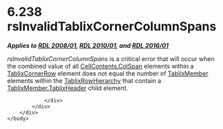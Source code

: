 <html dir="LTR" xmlns:mshelp="http://msdn.microsoft.com/mshelp" xmlns:ddue="http://ddue.schemas.microsoft.com/authoring/2003/5" xmlns:xlink="http://www.w3.org/1999/xlink" xmlns:tool="http://www.microsoft.com/tooltip">
    <head>
        <meta http-equiv="Content-Type" content="text/html; CHARSET=utf-8"></meta>
        <meta name="save" content="history"></meta>
        <title>6.238 rsInvalidTablixCornerColumnSpans</title>
        <xml>
            <mshelp:toctitle title="6.238 rsInvalidTablixCornerColumnSpans"></mshelp:toctitle>
            <mshelp:rltitle title="[MS-RDL]: rsInvalidTablixCornerColumnSpans"></mshelp:rltitle>
            <mshelp:keyword index="A" term="e0a087c0-de46-4c75-9e68-cf3b99d862db"></mshelp:keyword>
            <mshelp:attr name="DCSext.ContentType" value="open specification"></mshelp:attr>
            <mshelp:attr name="AssetID" value="e0a087c0-de46-4c75-9e68-cf3b99d862db"></mshelp:attr>
            <mshelp:attr name="TopicType" value="kbRef"></mshelp:attr>
            <mshelp:attr name="DCSext.Title" value="[MS-RDL]: rsInvalidTablixCornerColumnSpans" />
        </xml>
    </head>
    <body>
        <div id="header">
            <h1 class="heading">6.238 rsInvalidTablixCornerColumnSpans</h1>
        </div>
        <div id="mainSection">
            <div id="mainBody">
                <div id="allHistory" class="saveHistory"></div>
                <div id="sectionSection0" class="section" name="collapseableSection">
                    

<p><b><i>Applies to </i></b><a href="1e855f94-4617-47e4-b89e-0856c6cb420f.md"><b><i>RDL 2008/01</i></b></a><b><i>,
</i></b><a href="3428e690-a348-4ec7-8a6a-8efb42d2cdee.md"><b><i>RDL 2010/01</i></b></a><b><i>,
and </i></b><a href="52ce3983-2bfc-4e72-9359-42aaf5fe4509.md"><b><i>RDL 2016/01</i></b></a></p>

<p><i>rsInvalidTablixCornerColumnSpans</i> is a critical error
that will occur when the combined value of all <a href="3ffb0387-2dd7-4b21-b36d-6df8fd0a0887.md">CellContents.ColSpan</a>
elements within a <a href="079f1814-7516-4b42-82be-00126e990972.md">TablixCornerRow</a>
element does not equal the number of <a href="1d8a9691-b173-4e24-9ea9-1f486bc824fd.md">TablixMember</a> elements
within the <a href="08a188d7-05bd-43b8-8d23-11568db8949b.md">TablixRowHierarchy</a>
that contain a <a href="90993eca-bc8f-4e4c-9eeb-e92ac7395c96.md">TablixMember.TablixHeader</a>
child element.</p>


                </div>
            </div>
        </div>
    </body>
</html>